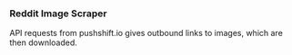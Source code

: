 ### Reddit Image Scraper

API requests from pushshift.io gives outbound links to images, which are then downloaded.
